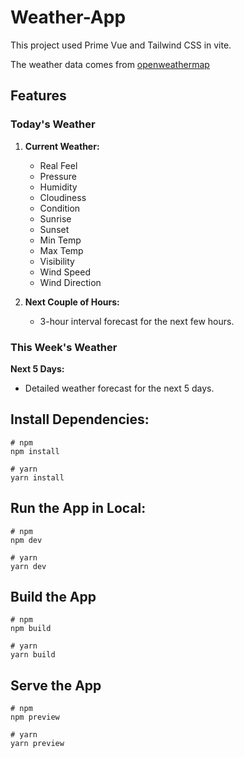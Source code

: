 # Weather-App

This project used Prime Vue and Tailwind CSS in vite.

The weather data comes from [openweathermap ](https://openweathermap.org/)

## Features

### Today's Weather
1. **Current Weather:**
   - Real Feel
   - Pressure
   - Humidity
   - Cloudiness
   - Condition
   - Sunrise
   - Sunset
   - Min Temp
   - Max Temp
   - Visibility
   - Wind Speed
   - Wind Direction

2. **Next Couple of Hours:**
   - 3-hour interval forecast for the next few hours.

### This Week's Weather
  **Next 5 Days:**
   - Detailed weather forecast for the next 5 days.

## **Install Dependencies:**

```
# npm
npm install

# yarn
yarn install
```

## **Run the App in Local:**
```
# npm
npm dev

# yarn
yarn dev
```

## **Build the App**
```
# npm
npm build

# yarn
yarn build
```

## **Serve the App**
```
# npm
npm preview

# yarn
yarn preview
```
